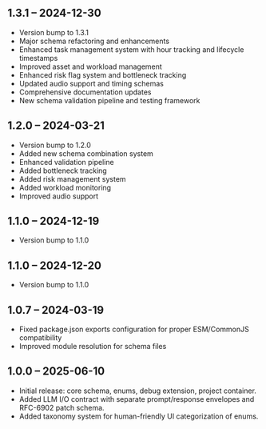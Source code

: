 ## 1.3.1  –  2024-12-30
* Version bump to 1.3.1
* Major schema refactoring and enhancements
* Enhanced task management system with hour tracking and lifecycle timestamps
* Improved asset and workload management
* Enhanced risk flag system and bottleneck tracking
* Updated audio support and timing schemas
* Comprehensive documentation updates
* New schema validation pipeline and testing framework

## 1.2.0  –  2024-03-21
* Version bump to 1.2.0
* Added new schema combination system
* Enhanced validation pipeline
* Added bottleneck tracking
* Added risk management system
* Added workload monitoring
* Improved audio support

## 1.1.0  –  2024-12-19
* Version bump to 1.1.0

## 1.1.0  –  2024-12-20
* Version bump to 1.1.0

## 1.0.7  –  2024-03-19
* Fixed package.json exports configuration for proper ESM/CommonJS compatibility
* Improved module resolution for schema files

## 1.0.0  –  2025-06-10
* Initial release: core schema, enums, debug extension, project container.
* Added LLM I/O contract with separate prompt/response envelopes and RFC-6902 patch schema.
* Added taxonomy system for human-friendly UI categorization of enums. 